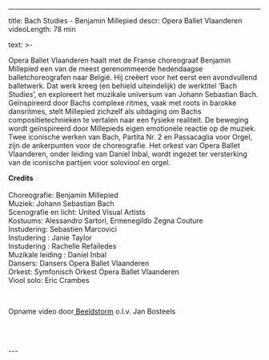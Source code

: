 
---
title: Bach Studies - Benjamin Millepied
descr: Opera Ballet Vlaanderen
videoLength: 78 min

text: >-
  <p>Opera Ballet Vlaanderen haalt met de Franse choreograaf Benjamin Millepied een van de meest gerenommeerde hedendaagse balletchoreografen naar België. Hij creëert voor het eerst een avondvullend balletwerk. Dat werk kreeg (en behield uiteindelijk) de werktitel ‘Bach Studies’, en exploreert het muzikale universum van Johann Sebastian Bach. Geïnspireerd door Bachs complexe ritmes, vaak met roots in barokke dansritmes, stelt Millepied zichzelf als uitdaging om Bachs compositietechnieken te vertalen naar een fysieke realiteit. De beweging wordt geïnspireerd door Millepieds eigen emotionele reactie op de muziek. Twee iconische werken van Bach, Partita Nr. 2 en Passacaglia voor Orgel, zijn de ankerpunten voor de choreografie. Het orkest van Opera Ballet Vlaanderen, onder leiding van Daniel Inbal, wordt ingezet ter versterking van de iconische partijen voor soloviool en orgel.<br></p><p><strong>Credits</strong><br><br>Choreografie: Benjamin Millepied<br>Muziek: Johann Sebastian Bach<br>Scenografie en licht: United Visual Artists<br>Kostuums: Alessandro Sartori, Ermenegildo Zegna Couture<br>Instudering: Sebastien Marcovici<br>Instudering : Janie Taylor<br>Instudering : Rachelle Refailedes<br>Muzikale leiding : Daniel Inbal<br>Dansers: Dansers Opera Ballet Vlaanderen<br>Orkest: Symfonisch Orkest Opera Ballet Vlaanderen<br>Viool solo: Eric Crambes</p><p>‍</p><p>Opname video door<a href="http://www.beeldstorm.be"> Beeldstorm</a> o.l.v. Jan Bosteels &nbsp;</p><p><br><br></p>
---
